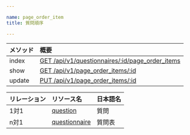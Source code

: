 ```yaml
---

name: page_order_item
title: 質問順序

---
```


|メソッド|概要|
|:---|:---|
|index|[GET /api/v1/questionnaires/:id/page_order_items](#page_order_item_index)|
|show|[GET /api/v1/page_order_items/:id](#page_order_item_show)|
|update|[PUT /api/v1/page_order_items/:id](#page_order_item_update)|

|リレーション|リソース名|日本語名|
|:---|:---|:---|
|1対1|[question](#question)|質問|
|n対1|[questionnaire](#questionnaire)|質問表|

